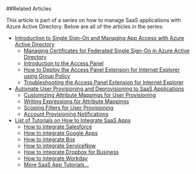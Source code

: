 ##Related Articles

This article is part of a series on how to manage SaaS applications with Azure Active Directory. Below are all of the articles in the series:

- [Introduction to Single Sign-On and Managing App Access with Azure Active Directory](/documentation/articles/active-directory-appssoaccess-whatis)
	- [Managing Certificates for Federated Single Sign-On in Azure Active Directory](/documentation/articles/active-directory-sso-certs)
	- [Introduction to the Access Panel](/documentation/articles/active-directory-saas-access-panel-introduction)
	- [How to Deploy the Access Panel Extension for Internet Explorer using Group Policy](/documentation/articles/active-directory-saas-ie-group-policy)
	- [Troubleshooting the Access Panel Extension for Internet Explorer](/documentation/articles/active-directory-saas-ie-troubleshooting)
- [Automate User Provisioning and Deprovisioning to SaaS Applications](/documentation/articles/active-directory-saas-app-provisioning)
	- [Customizing Attribute Mappings for User Provisioning](/documentation/articles/active-directory-saas-customizing-attribute-mappings)
	- [Writing Expressions for Attribute Mappings](/documentation/articles/active-directory-saas-writing-expressions-for-attribute-mappings)
	- [Scoping Filters for User Provisioning](/documentation/articles/active-directory-saas-scoping-filters)
	- [Account Provisioning Notifications](/documentation/articles/active-directory-saas-account-provisioning-notifications)
- [List of Tutorials on How to Integrate SaaS Apps](/documentation/articles/active-directory-saas-tutorial-list)
	- [How to integrate Salesforce](/documentation/articles/active-directory-saas-salesforce-tutorial)
	- [How to integrate Google Apps](/documentation/articles/active-directory-saas-google-apps-tutorial)
	- [How to integrate Box](https://msdn.microsoft.com/zh-cn/library/azure/dn308589.aspx)
	- [How to integrate ServiceNow](https://msdn.microsoft.com/zh-cn/library/azure/dn510971.aspx)
	- [How to integrate Dropbox for Business](https://msdn.microsoft.com/zh-cn/library/azure/dn510978.aspx)
	- [How to integrate Workday](/documentation/articles/active-directory-saas-workday-inbound-tutorial/) 
	- [More SaaS App Tutorials...](/documentation/articles/active-directory-saas-tutorial-list)
